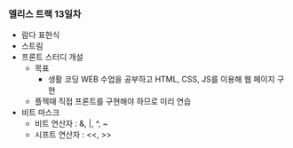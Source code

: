### 엘리스 트랙 13일차

- 람다 표현식
- 스트림
- 프론트 스터디 개설
  - 목표
    - 생활 코딩 WEB 수업을 공부하고 HTML, CSS, JS를 이용해 웹 페이지 구현
  - 플젝때 직접 프론트를 구현해야 하므로 미리 연습
- 비트 마스크
  - 비트 연산자 : &, |, ^, ~
  - 시프트 연산자 : <<, >>